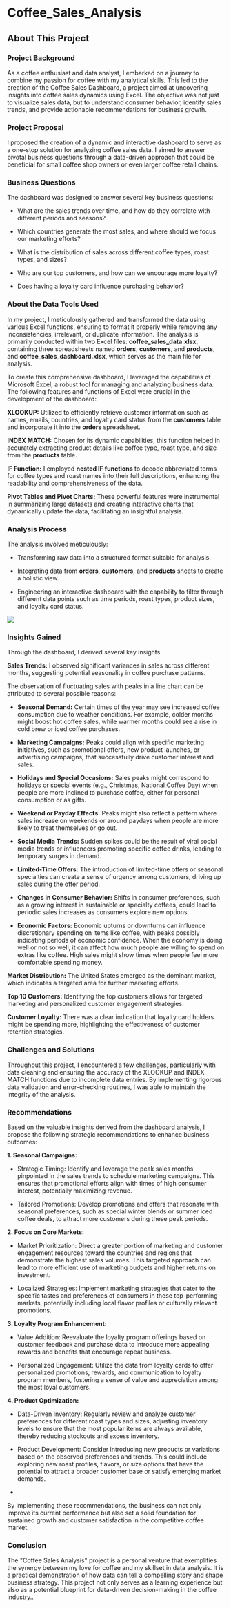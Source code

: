 # Coffee_Sales_Analysis

## About This Project

### Project Background

As a coffee enthusiast and data analyst, I embarked on a journey to combine my passion for coffee with my analytical skills. This led to the creation of the Coffee Sales Dashboard, a project aimed at uncovering insights into coffee sales dynamics using Excel. The objective was not just to visualize sales data, but to understand consumer behavior, identify sales trends, and provide actionable recommendations for business growth.

### Project Proposal

I proposed the creation of a dynamic and interactive dashboard to serve as a one-stop solution for analyzing coffee sales data. I aimed to answer pivotal business questions through a data-driven approach that could be beneficial for small coffee shop owners or even larger coffee retail chains.

### Business Questions

The dashboard was designed to answer several key business questions:

- What are the sales trends over time, and how do they correlate with different periods and seasons?
  
- Which countries generate the most sales, and where should we focus our marketing efforts?
  
- What is the distribution of sales across different coffee types, roast types, and sizes?
  
- Who are our top customers, and how can we encourage more loyalty?
  
- Does having a loyalty card influence purchasing behavior?

### About the Data Tools Used

In my project, I meticulously gathered and transformed the data using various Excel functions, ensuring to format it properly while removing any inconsistencies, irrelevant, or duplicate information. The analysis is primarily conducted within two Excel files: **coffee_sales_data.xlsx**, containing three spreadsheets named **orders**, **customers**, and **products**, and **coffee_sales_dashboard.xlsx**, which serves as the main file for analysis.

To create this comprehensive dashboard, I leveraged the capabilities of Microsoft Excel, a robust tool for managing and analyzing business data. The following features and functions of Excel were crucial in the development of the dashboard:

**XLOOKUP:** Utilized to efficiently retrieve customer information such as names, emails, countries, and loyalty card status from the **customers** table and incorporate it into the **orders** spreadsheet.

**INDEX MATCH:** Chosen for its dynamic capabilities, this function helped in accurately extracting product details like coffee type, roast type, and size from the **products** table.

**IF Function:** I employed **nested IF functions** to decode abbreviated terms for coffee types and roast names into their full descriptions, enhancing the readability and comprehensiveness of the data.

**Pivot Tables and Pivot Charts:** These powerful features were instrumental in summarizing large datasets and creating interactive charts that dynamically update the data, facilitating an insightful analysis.

### Analysis Process

The analysis involved meticulously:

- Transforming raw data into a structured format suitable for analysis.
  
- Integrating data from **orders**, **customers**, and **products** sheets to create a holistic view.
  
- Engineering an interactive dashboard with the capability to filter through different data points such as time periods, roast types, product sizes, and loyalty card status.

![](coffee_dashboard.PNG)

### Insights Gained

Through the dashboard, I derived several key insights:

**Sales Trends:** I observed significant variances in sales across different months, suggesting potential seasonality in coffee purchase patterns.

The observation of fluctuating sales with peaks in a line chart can be attributed to several possible reasons:

- **Seasonal Demand:** Certain times of the year may see increased coffee consumption due to weather conditions. For example, colder months might boost hot coffee sales, while warmer months could see a rise in cold brew or iced coffee purchases.

- **Marketing Campaigns:** Peaks could align with specific marketing initiatives, such as promotional offers, new product launches, or advertising campaigns, that successfully drive customer interest and sales.

- **Holidays and Special Occasions:** Sales peaks might correspond to holidays or special events (e.g., Christmas, National Coffee Day) when people are more inclined to purchase coffee, either for personal consumption or as gifts.

- **Weekend or Payday Effects:** Peaks might also reflect a pattern where sales increase on weekends or around paydays when people are more likely to treat themselves or go out.

- **Social Media Trends:** Sudden spikes could be the result of viral social media trends or influencers promoting specific coffee drinks, leading to temporary surges in demand.

- **Limited-Time Offers:** The introduction of limited-time offers or seasonal specialties can create a sense of urgency among customers, driving up sales during the offer period.

- **Changes in Consumer Behavior:** Shifts in consumer preferences, such as a growing interest in sustainable or specialty coffees, could lead to periodic sales increases as consumers explore new options.

- **Economic Factors:** Economic upturns or downturns can influence discretionary spending on items like coffee, with peaks possibly indicating periods of economic confidence. When the economy is doing well or not so well, it can affect how much people are willing to spend on extras like coffee. High sales might show times when people feel more comfortable spending money.

**Market Distribution:** The United States emerged as the dominant market, which indicates a targeted area for further marketing efforts.

**Top 10 Customers:** Identifying the top customers allows for targeted marketing and personalized customer engagement strategies.

**Customer Loyalty:** There was a clear indication that loyalty card holders might be spending more, highlighting the effectiveness of customer retention strategies.

### Challenges and Solutions

Throughout this project, I encountered a few challenges, particularly with data cleaning and ensuring the accuracy of the XLOOKUP and INDEX MATCH functions due to incomplete data entries. By implementing rigorous data validation and error-checking routines, I was able to maintain the integrity of the analysis.

### Recommendations

Based on the valuable insights derived from the dashboard analysis, I propose the following strategic recommendations to enhance business outcomes:

**1. Seasonal Campaigns:**

- Strategic Timing: Identify and leverage the peak sales months pinpointed in the sales trends to schedule marketing campaigns. This ensures that promotional efforts align with times of high consumer interest, potentially maximizing revenue.

- Tailored Promotions: Develop promotions and offers that resonate with seasonal preferences, such as special winter blends or summer iced coffee deals, to attract more customers during these peak periods.
  
**2. Focus on Core Markets:**

- Market Prioritization: Direct a greater portion of marketing and customer engagement resources toward the countries and regions that demonstrate the highest sales volumes. This targeted approach can lead to more efficient use of marketing budgets and higher returns on investment.

- Localized Strategies: Implement marketing strategies that cater to the specific tastes and preferences of consumers in these top-performing markets, potentially including local flavor profiles or culturally relevant promotions.

**3. Loyalty Program Enhancement:**

- Value Addition: Reevaluate the loyalty program offerings based on customer feedback and purchase data to introduce more appealing rewards and benefits that encourage repeat business.
  
- Personalized Engagement: Utilize the data from loyalty cards to offer personalized promotions, rewards, and communication to loyalty program members, fostering a sense of value and appreciation among the most loyal customers.
  
**4. Product Optimization:**

- Data-Driven Inventory: Regularly review and analyze customer preferences for different roast types and sizes, adjusting inventory levels to ensure that the most popular items are always available, thereby reducing stockouts and excess inventory.
  
- Product Development: Consider introducing new products or variations based on the observed preferences and trends. This could include exploring new roast profiles, flavors, or size options that have the potential to attract a broader customer base or satisfy emerging market demands.
- 
By implementing these recommendations, the business can not only improve its current performance but also set a solid foundation for sustained growth and customer satisfaction in the competitive coffee market.

### Conclusion

The "Coffee Sales Analysis" project is a personal venture that exemplifies the synergy between my love for coffee and my skillset in data analysis. It is a practical demonstration of how data can tell a compelling story and shape business strategy. This project not only serves as a learning experience but also as a potential blueprint for data-driven decision-making in the coffee industry..
